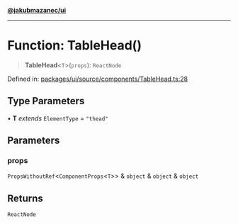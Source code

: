 [**@jakubmazanec/ui**](../README.md)

---

# Function: TableHead()

> **TableHead**\<`T`\>(`props`): `ReactNode`

Defined in:
[packages/ui/source/components/TableHead.ts:28](https://github.com/jakubmazanec/tools/blob/90a5050fae768000bb00b2044438762c3c8c0f98/packages/ui/source/components/TableHead.ts#L28)

## Type Parameters

• **T** _extends_ `ElementType` = `"thead"`

## Parameters

### props

`PropsWithoutRef`\<`ComponentProps`\<`T`\>\> & `object` & `object` & `object`

## Returns

`ReactNode`
